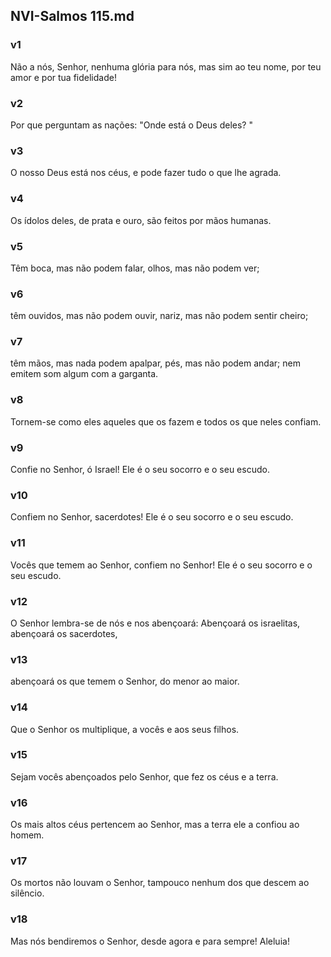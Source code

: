 ## NVI-Salmos 115.md
### v1
 Não a nós, Senhor, nenhuma glória para nós, mas sim ao teu nome, por teu amor e por tua fidelidade!
### v2
 Por que perguntam as nações: "Onde está o Deus deles? "
### v3
 O nosso Deus está nos céus, e pode fazer tudo o que lhe agrada.
### v4
 Os ídolos deles, de prata e ouro, são feitos por mãos humanas.
### v5
 Têm boca, mas não podem falar, olhos, mas não podem ver;
### v6
 têm ouvidos, mas não podem ouvir, nariz, mas não podem sentir cheiro;
### v7
 têm mãos, mas nada podem apalpar, pés, mas não podem andar; nem emitem som algum com a garganta.
### v8
 Tornem-se como eles aqueles que os fazem e todos os que neles confiam.
### v9
 Confie no Senhor, ó Israel! Ele é o seu socorro e o seu escudo.
### v10
 Confiem no Senhor, sacerdotes! Ele é o seu socorro e o seu escudo.
### v11
 Vocês que temem ao Senhor, confiem no Senhor! Ele é o seu socorro e o seu escudo.
### v12
 O Senhor lembra-se de nós e nos abençoará: Abençoará os israelitas, abençoará os sacerdotes,
### v13
 abençoará os que temem o Senhor, do menor ao maior.
### v14
 Que o Senhor os multiplique, a vocês e aos seus filhos.
### v15
 Sejam vocês abençoados pelo Senhor, que fez os céus e a terra.
### v16
 Os mais altos céus pertencem ao Senhor, mas a terra ele a confiou ao homem.
### v17
 Os mortos não louvam o Senhor, tampouco nenhum dos que descem ao silêncio.
### v18
 Mas nós bendiremos o Senhor, desde agora e para sempre! Aleluia!
